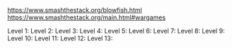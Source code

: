 https://www.smashthestack.org/blowfish.html
https://www.smashthestack.org/main.html#wargames


Level 1:
Level 2:
Level 3:
Level 4:
Level 5:
Level 6:
Level 7:
Level 8:
Level 9:
Level 10:
Level 11:
Level 12:
Level 13:
